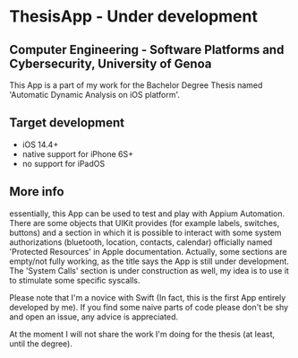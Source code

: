 # ThesisApp - Under development
## Computer Engineering - Software Platforms and Cybersecurity, University of Genoa
This App is a part of my work for the Bachelor Degree Thesis named 'Automatic Dynamic Analysis on iOS platform'. 
## Target development
* iOS 14.4+
* native support for iPhone 6S+
* no support for iPadOS
## More info
essentially, this App can be used to test and play with Appium Automation. There are some objects that UIKit provides (for example labels, switches, buttons) and a section in which it is possible to interact with some system authorizations (bluetooth, location, contacts, calendar) officially named 'Protected Resources' in Apple documentation.
Actually, some sections are empty/not fully working, as the title says the App is still under development.
The 'System Calls' section is under construction as well, my idea is to use it to stimulate some specific syscalls.

Please note that I'm a novice with Swift (In fact, this is the first App entirely developed by me). If you find some naive parts of code please don't be shy and open an issue, any advice is appreciated.

At the moment I will not share the work I'm doing for the thesis (at least, until the degree).
